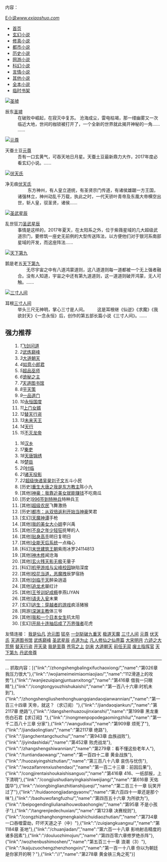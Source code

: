 内容：<!DOCTYPE html>
<html>
<head>
<title>E小说_书友最值得收藏的网络小说阅读网</title>
<meta name="keywords" content="E小说,小说阅读网,exiaoshuo.com" />
<meta name="description" content="E小说是广大书友最值得收藏的网络小说阅读网，网站收录了当前最火热的网络小说，免费提供高质量的小说最新章节，是广大网络小说爱好者必备的小说阅读网。" />
<meta http-equiv="Content-Type" content="text/html; charset=gbk" />
<meta http-equiv="Cache-Control" content="no-transform" />
<meta http-equiv="Cache-Control" content="no-siteapp" />
<meta http-equiv="mobile-agent" content="format=html5; url=https://m.exiaoshuo.com/" />
<meta http-equiv="mobile-agent" content="format=xhtml; url=https://m.exiaoshuo.com/" />
<link href="/css/style.css" rel="stylesheet" type="text/css" />
<script src="/js/common.js"></script>
</head>
<body>
<script>login();</script>
<div class="header">
<div class="wrap">
	<div class="logo">
		<a href="/" title="E小说">E小说<em>www.exiaoshuo.com</em></a>
	</div>
	<script>search();</script>
</div>
</div>
		<div class="nav">
		<ul><li class="this"><a href="/" title="E小说">首页</a></li><li><a href="/xuanhuan/">玄幻小说</a></li><li><a href="/xiuzhen/">修真小说</a></li><li><a href="/dushi/">都市小说</a></li><li><a href="/lishi/">历史小说</a></li><li><a href="/wangyou/">网游小说</a></li><li><a href="/kehuan/">科幻小说</a></li><li><a href="/yanqing/">言情小说</a></li></li><li><a href="/qita/">其他小说</a></li><li><a href="/quanben/">全本小说</a></li><li><a href="/bookcase.html">临时书架</a></li></ul>
                <div class="h_submenucon"><script>bdshare();</script></div>
		</div>
<div class="wrap">
	<div class="hot">
		<div class="l bd"><div class="item"><div class="p10"><div class="image"><a href="/shengxu/" target="_blank"><img src="/files/article/image/13/13975/13975s.jpg" alt="圣墟"></a></div><dl><dt><span>辰东</span><a href="/shengxu/" target="_blank">圣墟</a></dt><dd>    在破败中崛起，在寂灭中复苏。
    沧海成尘，雷电枯竭，那一缕幽雾又一次临近大地，世间的枷锁被打开了，一个全新的世界就此揭开神秘的一角……
......</dd></dl></div></div><div class="item"><div class="p10"><div class="image"><a href="/yuanzun/" target="_blank"><img src="/files/article/image/20/20433/20433s.jpg" alt="元尊"></a></div><dl><dt><span>天蚕土豆</span><a href="/yuanzun/" target="_blank">元尊</a></dt><dd>吾有一口玄黄气，可吞天地日月星。天蚕土豆最新鼎力大作，2017年度必看玄幻小说。......</dd></dl></div></div><div class="item"><div class="p10"><div class="image"><a href="/futianshi/" target="_blank"><img src="/files/article/image/0/925/925s.jpg" alt="伏天氏"></a></div><dl><dt><span>净无痕</span><a href="/futianshi/" target="_blank">伏天氏</a></dt><dd>　　 东方神州，有人皇立道统，有圣贤宗门传道，有诸侯雄踞一方王国，诸强林立，神州动乱千万载，执此之时，一代天骄叶青帝及东凰大帝横空出世，斩人皇，驭圣贤，诸侯......</dd></dl></div></div><div class="item"><div class="p10"><div class="image"><a href="/shengwuxingchen/" target="_blank"><img src="/files/article/image/19/19575/19575s.jpg" alt="圣武星辰"></a></div><dl><dt><span>乱世狂刀</span><a href="/shengwuxingchen/" target="_blank">圣武星辰</a></dt><dd>事情是这样的，2017年夏天，在太阳系之外，位于紫薇星域的几大超级武道宗门，要修筑一座史无前例的大型传送阵法，以方便他们对于银河系南部星域的开发，而这座阵法......</dd></dl></div></div><div class="item"><div class="p10"><div class="image"><a href="/tianxiadijiu/" target="_blank"><img src="/files/article/image/4/4722/4722s.jpg" alt="天下第九"></a></div><dl><dt><span>鹅是老五</span><a href="/tianxiadijiu/" target="_blank">天下第九</a></dt><dd>　　无尽宇宙之中有八道鸿蒙道则，这八道道则每一道都被一个无上强者融合。没有人知道，宇宙之中还有第九道道则，这一道道则破开鸿蒙，无人可触。......</dd></dl></div></div><div class="item"><div class="p10"><div class="image"><a href="/sancunrenjian/" target="_blank"><img src="/files/article/image/19/19871/19871s.jpg" alt="三寸人间"></a></div><dl><dt><span>耳根</span><a href="/sancunrenjian/" target="_blank">三寸人间</a></dt><dd>举头三尺无神明，掌心三寸是人间。
　　这是耳根继《仙逆》《求魔》《我欲封天》《一念永恒》后，创作的第五部长篇小说《三寸人间》。......</dd></dl></div></div></div>
		<div class="r bd">
			<h2>强力推荐</h2>
                <ul class="lis">
<div class="list_col2">
  <ol class="ranklist ranklist_txt">
  <li class="top"><em>1</em><a href="/feijianwendao/">飞剑问道</a></li><li class="top"><em>2</em><a href="/wuliandianfeng/">武炼巅峰</a></li><li class="top"><em>3</em><a href="/dadaochaotian/">大道朝天</a></li><li class="top"><em>4</em><a href="/ruyixiaolangjun/">如意小郎君</a></li><li class="top"><em>5</em><a href="/chaopinwushi/">超品巫师</a></li><li><em>6</em><a href="/guimizhizhu/">诡秘之主</a></li><li><em>7</em><a href="/tiandaotushuguan/">天道图书馆</a></li><li><em>8</em><a href="/pingtiance/">平天策
</a></li><li><em>9</em><a href="/pindaomen/">一品道门</a></li><li><em>10</em><a href="/yonghengguodu/">永恒国度</a></li><li><em>11</em><a href="/shangmennuxu/">上门女婿</a></li><li><em>12</em><a href="/titianhangdao/">替天行盗</a></li><li><em>13</em><a href="/weilaitianwang/">未来天王</a></li><li><em>14</em><a href="/tianxing/">天行</a></li><li><em>15</em><a href="/bumielongdi/">不灭龙帝</a>
  </ol>  
  <ol class="ranklist ranklist_txt"><li class="top"><em>16</em><a href="/hanxiang/">汉乡</a></li><li class="top"><em>17</em><a href="/qinli/">秦吏</a></li><li class="top"><em>18</em><a href="/tiantangjinxiu/">天唐锦绣</a></li><li class="top"><em>19</em><a href="/chuchen/">楚臣</a></li><li class="top"><em>20</em><a href="/zhoulin/">纣临</a></li><li><em>21</em><a href="/zhutiantouying/">诸天投影</a></li><li><em>22</em><a href="/do…span class="s2"><a href="/chaojikuaidiwuhaoliuziwen/">超级快递吴昊刘子文</a></span><span class="s5">五斗小民</span></li><li><span class="s1">[历史]</span><span class="s2"><a href="/zhongshengdatangzhiwoshidongfangjiaozhu/">重生大唐之我是东方教主</a></span><span class="s5">陈小九</span></li><li><span class="s1">[其他]</span><span class="s2"><a href="/shenhaowokaojinmeinvjiunengzuanqian/">神豪：我靠近美女就能赚钱</a></span><span class="s5">不吃南瓜</span></li><li><span class="s1">[历史]</span><span class="s2"><a href="/qiandaotezhongbing/">996签到特种兵</a></span><span class="s5">特种兵王</span></li><li><span class="s1">[其他]</span><span class="s2"><a href="/chaojinongmin/">超级农民</a></span><span class="s5">飞舞激扬</span></li><li><span class="s1">[历史]</span><span class="s2"><a href="/doushicongshuangbeifanlikaishidangshenhao/">都市：从双倍返利开始当神豪</a></span><span class="s5">笑君</span></li><li><span class="s1">[玄幻]</span><span class="s2"><a href="/tianmoshentan/">天魔神谭</a></span><span class="s5">手枪</span></li><li><span class="s1">[其他]</span><span class="s2"><a href="/wodemeinvdaxiaojie/">我的美女大小姐</a></span><span class="s5">李兴禹</span></li><li><span class="s1">[其他]</span><span class="s2"><a href="/buliangzhinianshaoqingkuang/">不良之年少轻狂</a></span><span class="s5">抚琴的人</span></li><li><span class="s1">[其他]</span><span class="s2"><a href="/tieshengaoshou/">贴身高手</a></span><span class="s5">明日复明日</span></li><li><span class="s1">[其他]</span><span class="s2"><a href="/quannengtianhouxitong/">全能天后系统</a></span><span class="s5">一点梅心</span></li><li><span class="s1">[科幻]</span><span class="s2"><a href="/moshijianzhuwangchao/">末世建筑王朝</a></span><span class="s5">紫雨冰罗24114813</span></li><li><span class="s1">[其他]</span><span class="s2"><a href="/shenmuxiu/">神木修</a></span><span class="s5">闻沧海</span></li><li><span class="s1">[其他]</span><span class="s2"><a href="/xuanhuocantianyingwuji/">玄火残天影无极</a></span><span class="s5">无量子</span></li><li><span class="s1">[科幻]</span><span class="s2"><a href="/jijiayouxiyujianfengxiaoyuan/">机甲游戏与尖峰校园</a></span><span class="s5">缺陷深度</span></li><li><span class="s1">[其他]</span><span class="s2"><a href="/xiaohuadangdaoemozhuai/">校花当道，恶魔拽</a></span><span class="s5">辰梦宿扬</span></li><li><span class="s1">[其他]</span><span class="s2"><a href="/jianlinyutian/">剑临于天</a></span><span class="s5">醉染逍遥</span></li><li><span class="s1">[其他]</span><span class="s2"><a href="/zhuilongshu/">追龙术</a></span><span class="s5">屡红计</span></li><li><span class="s1">[其他]</span><span class="s2"><a href="/wangyexunfeichengyin/">王爷训妃成瘾</a></span><span class="s5">李燕LIYAN</span></li><li><span class="s1">[其他]</span><span class="s2"><a href="/qingfuruweng/">请夫入瓮</a></span><span class="s5">末果</span></li><li><span class="s1">[玄幻]</span><span class="s2"><a href="/taoshengchuanyuezhedeyouxi/">逃生：穿越者的游戏</a></span><span class="s5">疯活猪猴</span></li><li><span class="s1">[网游]</span><span class="s2"><a href="/shenyuanzhujiao/">深渊主教</a></span><span class="s5">体三爷</span></li><li><span class="s1">[其他]</span><span class="s2"><a href="/wohegeribennvsheng/">我和一个日本女生</a></span><span class="s5">抗太阳</span></li><li><span class="s1">[玄幻]</span><span class="s2"><a href="/kaijushilianchouhouchenglewanjieqiangzhe/">开局十连抽后成了万界强者</a></span><span class="s5">花虎</span></li></ul>
		</div>
	</div>
</div>
<div id="footer" name="footer">
	<div class="link">友情连接：
<a href="https://www.exiaoshuo.com/woshixianfan/" target="_blank">我是仙凡</a>
<a href="https://www.qixinge.com/" target="_blank">沧元图</a>
<a href="https://www.dashen88.com/" target="_blank">猛卒</a>
<a href="https://www.81zw.org/" target="_blank">一剑斩破九重天</a>
<a href="https://www.60734.com/" target="_blank">极道天魔</a>
<a href="https://www.ltsw888.com/book_12098/" target="_blank">三寸人间</a>
<a href="https://www.5200.net/0_4/" target="_blank">元尊</a>
<a href="https://www.longtanshuwang.com/book_1163/" target="_blank">伏天氏</a>
<a href="https://www.79wx.com/html/16779/" target="_blank">天道图书馆</a>
<a href="https://www.ranwen.com/html/0/184/" target="_blank">武炼巅峰</a>
<a href="https://www.biquwu.cc/biquge/41_41060/" target="_blank">圣武星辰</a>
<a href="http://www.mabook.cn/xiaoshuo/166.html" target="_blank">点道为止</a>
<a href="https://www.qingkanshu.cc/4_4553/" target="_blank">凡人修仙之仙界篇</a>
<a href="https://www.tmwx.net/" target="_blank">大宋明月</a>
<a href="https://www.jid5.com/" target="_blank">六迹之大荒祭</a>
<a href="https://www.biqupa.com/" target="_blank">替天行盗</a>
<a href="http://www.qushuwu.com/xs/21/21797/" target="_blank">开天录</a>
<a href="http://www.ltoooo.com/0_255/" target="_blank">我是至尊</a>
<a href="https://www.xiubi.net/" target="_blank">苍穹之上</a>
<a href="https://www.abctang.com/" target="_blank">剑来</a>
<a href="https://www.sbiquge.com/20_20995/" target="_blank">大道朝天</a>
<a href="https://www.22mt.com/" target="_blank">前任无双</a>
<a href="https://www.wansong.net/" target="_blank">废土指挥官</a>
<a href="https://www.jjshu.com/2/2965/" target="_blank">天下第九</a>
<a href="http://www.bqg.tw/2_2055/" target="_blank">丹武帝尊</a>
</div><hr>
	<script>footer();tj();</script>
</div>
</body>
</html>…
抓取内容：[{"link":"/zhongshengbalingxifuchaoxiong/","name":"第026章 我压力很大"},{"link":"/wojiameimeimiaomiaojiao/","name":"112滑道上的攻势"},{"link":"/wanjiezuiqiangjuntuanxitong/","name":"第416章 借我一只眼睛"},{"link":"/congtongyouzhishukaishi/","name":"第一百八十六章:时机未到"},{"link":"/zhongshengliushenhonghuangqiandaoqianwannian/","name":"第一百三十四章 天帝，就这？（求订阅）"},{"link":"/jiandaoqiankun/","name":"第2117章 绝路"},{"link":"/dangshenhuazoujinxianshi/","name":"第199章 黑龙重伤白石君【求订阅】"},{"link":"/nongmenpopodegaomingzhilu/","name":"第一千二百八十三章 分家"},{"link":"/wangudixu/","name":"第909章 烦死了"},{"link":"/jiandaolingtian/","name":"第2117章 绝路"},{"link":"/jiangchentangchuchu/","name":"第943章 血族战败"},{"link":"/jiyindashidai/","name":"第452章 败虎战龙"},{"link":"/zhangshengshiwannian/","name":"第279章：看不懂这些老年人"},{"link":"/tuntiandaowang/","name":"第一百四十二章 黄金战族"},{"link":"/huozaiyingshizhutian/","name":"第三百八十八章 哀伤与忧伤"},{"link":"/wozaifanrenxiushendao/","name":"第一百二十三章：前因后果"},{"link":"/congjirentaishoukaishisanguo/","name":"第416章 416、一纸邸报，上下清明"},{"link":"/congjiushudianyingkaishiweijiang/","name":"第616章 天佑国华"},{"link":"/xiongbinglianzhitianshijueqi/","name":"第二百三十一章 玩笑开过了"},{"link":"/huidaonongjiadangyaonv/","name":"第六百四十一章还是那个味"},{"link":"/baohuwofangfuzhu/","name":"第四百五十六章 为所欲为"},{"link":"/beipogendingliulianaihouwobaohongle/","name":"第95章 不是小孩子"},{"link":"/tangrenjiedechuxian/","name":"第123章 决赛规则"},{"link":"/congzhizhanghongmengkaishichuidiaozhutian/","name":"第734章 一口吞噬雷劫，吓坏天道之子（中）"},{"link":"/zuiqiangkuangxu/","name":"第1184章 圣地"},{"link":"/chuanjiadan/","name":"第六百一十八章 影响射击精度的诸多因素"},{"link":"/douluozhimojun/","name":"第四百零六章修罗绝杀阵"},{"link":"/wozhenbushimoshen/","name":"第五百三十一章 浪潮（3）"},{"link":"/kaijuzuochengzhenzhongxin/","name":"第一百一十八章 你以为朝廷是你家开的啊？"},{"link":"//","name":"第278章 黄金铁三角之死"}]